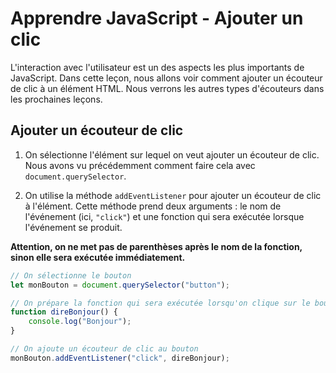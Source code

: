 # Apprendre JavaScript - Ajouter un clic

L'interaction avec l'utilisateur est un des aspects les plus importants de JavaScript. Dans cette leçon, nous allons voir comment ajouter un écouteur de clic à un élément HTML. Nous verrons les autres types d'écouteurs dans les prochaines leçons.

## Ajouter un écouteur de clic

1. On sélectionne l'élément sur lequel on veut ajouter un écouteur de clic. Nous avons vu précédemment comment faire cela avec `document.querySelector`.

2. On utilise la méthode `addEventListener` pour ajouter un écouteur de clic à l'élément. Cette méthode prend deux arguments : le nom de l'événement (ici, `"click"`) et une fonction qui sera exécutée lorsque l'événement se produit.

**Attention, on ne met pas de parenthèses après le nom de la fonction, sinon elle sera exécutée immédiatement.**

```javascript
// On sélectionne le bouton
let monBouton = document.querySelector("button");

// On prépare la fonction qui sera exécutée lorsqu'on clique sur le bouton
function direBonjour() {
    console.log("Bonjour");
}

// On ajoute un écouteur de clic au bouton
monBouton.addEventListener("click", direBonjour);
```
